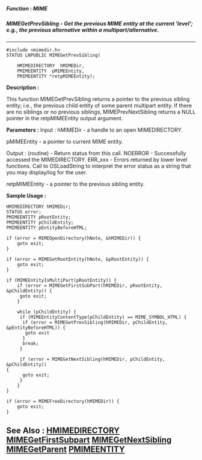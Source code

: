 ##### Function : MIME
##### MIMEGetPrevSibling - Get the previous MIME entity at the current 'level'; e.g., the previous alternative within a multipart/alternative.
---
```
#include <mimedir.h>
STATUS LNPUBLIC MIMEGetPrevSibling(

	HMIMEDIRECTORY  hMIMEDir,
	PMIMEENTITY  pMIMEEntity,
	PMIMEENTITY *retpMIMEEntity);
```
**Description :**

This function MIMEGetPrevSibling returns a pointer to the previous sibling 
entity; i.e., the previous child entity of some parent multipart entity.  If 
there are no siblings or no previous siblings, MIMEPrevNextSibling returns a 
NULL pointer in the retpMIMEEntity output argument.


**Parameters :**
Input :
hMIMEDir  -  a handle to an open MIMEDIRECTORY.

pMIMEEntity  -  a pointer to current MIME entity.

Output :
(routine)  -  Return status from this call.
	NOERROR - Successfully accessed the MIMEDIRECTORY.
	ERR_xxx - Errors returned by lower level functions.  Call to OSLoadString to interpret the error status as a string that you may display/log for the user.



retpMIMEEntity  -  a pointer to the previous sibling entity.


**Sample Usage :**
```
HMIMEDIRECTORY hMIMEDir;
STATUS error;
PMIMEENTITY pRootEntity;
PMIMEENTITY pChildEntity;
PMIMEENTITY pEntityBeforeHTML;

if (error = MIMEOpenDirectory(hNote, &hMIMEDir)) {
	goto exit;
}

if (error = MIMEGetRootEntity(hNote, &pRootEntity)) {
	goto exit;
}

if (MIMEEntityIsMultiPart(pRootEntity)) {
	if (error = MIMEGetFirstSubPart(hMIMEDir, pRootEntity, &pChildEntity)) {
	 goto exit;
	}

	while (pChildEntity) {
	 if (MIMEEntityContentType(pChildEntity) == MIME_SYMBOL_HTML) {
	  if (error = MIMEGetPrevSibling(hMIMEDir, pChildEntity, 
&pEntityBeforeHTML)) {
	   goto exit
	  }
	  break;
	 }

	 if (error = MIMEGetNextSibling(hMIMEDir, pChildEntity, &pChildEntity)) 
{
	  goto exit;
	 }
	}
}

if (error = MIMEFreeDirectory(hMIMEDir)) {
	goto exit;
}

```
**See Also :**
[HMIMEDIRECTORY](/domino-c-api-docs/reference/Data/HMIMEDIRECTORY)
[MIMEGetFirstSubpart](/domino-c-api-docs/reference/Func/MIMEGetFirstSubpart)
[MIMEGetNextSibling](/domino-c-api-docs/reference/Func/MIMEGetNextSibling)
[MIMEGetParent](/domino-c-api-docs/reference/Func/MIMEGetParent)
[PMIMEENTITY](/domino-c-api-docs/reference/Data/PMIMEENTITY)
---
